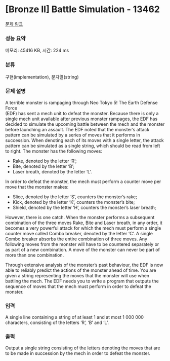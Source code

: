 # [Bronze II] Battle Simulation - 13462 

[문제 링크](https://www.acmicpc.net/problem/13462) 

### 성능 요약

메모리: 45416 KB, 시간: 224 ms

### 분류

구현(implementation), 문자열(string)

### 문제 설명

<p>A terrible monster is rampaging through Neo Tokyo 5! The Earth Defense Force<br>
(EDF) has sent a mech unit to defeat the monster. Because there is only a single mech unit available after previous monster rampages, the EDF has decided to simulate the upcoming battle between the mech and the monster before launching an assault. The EDF noted that the monster’s attack pattern can be simulated by a series of moves that it performs in succession. When denoting each of its moves with a single letter, the attack pattern can be simulated as a single string, which should be read from left to right. The monster has the following moves:</p>

<ul>
	<li>Rake, denoted by the letter ‘R’;</li>
	<li>Bite, denoted by the letter ‘B’;</li>
	<li>Laser breath, denoted by the letter ‘L’.</li>
</ul>

<p>In order to defeat the monster, the mech must perform a counter move per move that the monster makes:</p>

<ul>
	<li>Slice, denoted by the letter ‘S’, counters the monster’s rake;</li>
	<li>Kick, denoted by the letter ‘K’, counters the monster’s bite;</li>
	<li>Shield, denoted by the letter ‘H’, counters the monster’s laser breath;</li>
</ul>

<p>However, there is one catch. When the monster performs a subsequent combination of the three moves Rake, Bite and Laser breath, in any order, it becomes a very powerful attack for which the mech must perform a single counter move called Combo breaker, denoted by the letter ‘C’. A single Combo breaker absorbs the entire combination of three moves. Any following moves from the monster will have to be countered separately or as part of a new combination. A move of the monster can never be part of more than one combination.</p>

<p>Through extensive analysis of the monster’s past behaviour, the EDF is now able to reliably predict the actions of the monster ahead of time. You are given a string representing the moves that the monster will use when battling the mech. The EDF needs you to write a program that outputs the sequence of moves that the mech must perform in order to defeat the monster.</p>

### 입력 

 <p>A single line containing a string of at least 1 and at most 1 000 000 characters, consisting of the letters ‘R’, ‘B’ and ‘L’.<br>
 </p>

### 출력 

 <p>Output a single string consisting of the letters denoting the moves that are to be made in succession by the mech in order to defeat the monster.</p>

